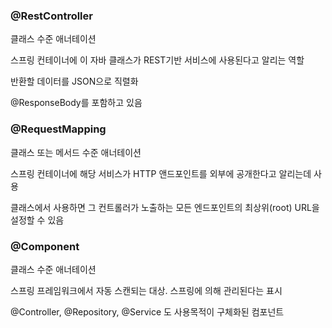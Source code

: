### @RestController
클래스 수준 애너테이션

스프링 컨테이너에 이 자바 클래스가 REST기반 서비스에 사용된다고 알리는 역할

반환할 데이터를 JSON으로 직렬화

@ResponseBody를 포함하고 있음

### @RequestMapping
클래스 또는 메서드 수준 애너테이션

스프링 컨테이너에 해당 서비스가 HTTP 앤드포인트를 외부에 공개한다고 알리는데 사용

클래스에서 사용하면 그 컨트롤러가 노출하는 모든 엔드포인트의 최상위(root) URL을 설정할 수 있음


### @Component
클래스 수준 애너테이션

스프링 프레임워크에서 자동 스캔되는 대상. 스프링에 의해 관리된다는 표시

@Controller, @Repository, @Service 도 사용목적이 구체화된 컴포넌트 


